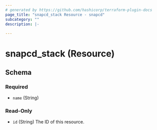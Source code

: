```yaml
---
# generated by https://github.com/hashicorp/terraform-plugin-docs
page_title: "snapcd_stack Resource - snapcd"
subcategory: ""
description: |-
  
---
```


# snapcd_stack (Resource)





<!-- schema generated by tfplugindocs -->
## Schema

### Required

- `name` (String)

### Read-Only

- `id` (String) The ID of this resource.
